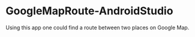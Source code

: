 # GoogleMapRoute-AndroidStudio

Using this app one could find a route between two places on Google Map.

